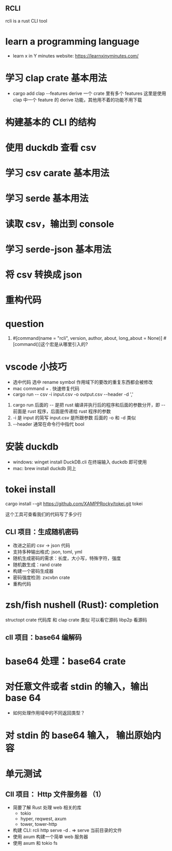 ## RCLI

rcli is a rust CLI tool

# learn a programming language

- learn x in Y minutes
  website: https://learnxinyminutes.com/

# 学习 clap crate 基本用法

- cargo add clap --features derive
  一个 crate 里有多个 features 这里是使用 clap 中一个 feature 的 derive 功能，其他用不着的功能不用下载

# 构建基本的 CLI 的结构

# 使用 duckdb 查看 csv

# 学习 csv carate 基本用法

# 学习 serde 基本用法

# 读取 csv，输出到 console

# 学习 serde-json 基本用法

# 将 csv 转换成 json

# 重构代码

# question

1. #[command(name = "rcli", version, author, about, long_about = None)] #[command()]这个宏是从哪里引入的?

# vscode 小技巧

- 选中代码 选中 rename symbol 作用域下的要改的重复东西都会被修改
- mac command + . 快速修复代码
- cargo run -- csv -i input.csv -o output.csv --header -d ','

1. cargo run 后面的 -- 是把 rust 编译并执行后的程序和后面的参数分开，即 -- 前面是 rust 程序，后面是传递给 rust 程序的参数
2. -i 是 input 的简写 input.csv 是所跟参数 后面的 -o 和 -d 类似
3. --header 通常在命令行中指代 bool

# 安装 duckdb

- windows: winget install DuckDB.cli 在终端输入 duckdb 即可使用
- mac: brew install duckdb 同上

# tokei install

cargo install --git https://github.com/XAMPPRocky/tokei.git tokei

这个工具可查看我们的代码写了多少行

## CLI 项目：生成随机密码

- 改进之前的 csv -> json 代码
- 支持多种输出格式: json, toml, yml
- 随机生成密码的需求：长度，大小写，特殊字符，强度
- 随机数生成：rand crate
- 构建一个密码生成器
- 密码强度检测: zxcvbn crate
- 重构代码

# zsh/fish nushell (Rust): completion

structopt crate 代码库 和 clap crate 类似 可以看它源码
libp2p 看源码

## clI 项目：base64 编解码

# base64 处理：base64 crate

# 对任意文件或者 stdin 的输入，输出 base 64

- 如何处理作用域中的不同返回类型？

# 对 stdin 的 base64 输入， 输出原始内容

# 单元测试

## ClI 项目： Http 文件服务器 （1）

- 简要了解 Rust 处理 web 相关的库
  - tokio
  - hyper, reqwest, axum
  - tower, tower-http
- 构建 CLI:
  rcli http serve -d . => serve 当前目录的文件
- 使用 axum 构建一个简单 web 服务器
- 使用 axum 和 tokio fs
